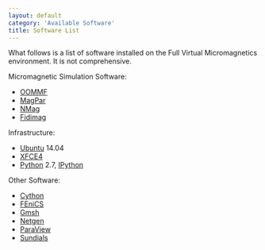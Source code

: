```yaml
---
layout: default
category: 'Available Software'
title: Software List
---
```


What follows is a list of software installed on the Full Virtual Micromagnetics
environment. It is not comprehensive.

Micromagnetic Simulation Software:

- [OOMMF](http://math.nist.gov/oommf/)
- [MagPar](http://www.magpar.net/)
- [NMag](http://nmag.soton.ac.uk/nmag/)
- [Fidimag](http://computationalmodelling.github.io/fidimag/)

Infrastructure:

- [Ubuntu](http://www.ubuntu.com/) 14.04
- [XFCE4](http://www.xfce.org/)
- [Python](https://www.python.org/) 2.7, [IPython](http://ipython.org/)

Other Software:

- [Cython](http://cython.org/)
- [FEniCS](http://fenicsproject.org/)
- [Gmsh](http://gmsh.info/)
- [Netgen](https://sourceforge.net/projects/netgen-mesher/)
- [ParaView](http://www.paraview.org/)
- [Sundials](http://acts.nersc.gov/sundials/)